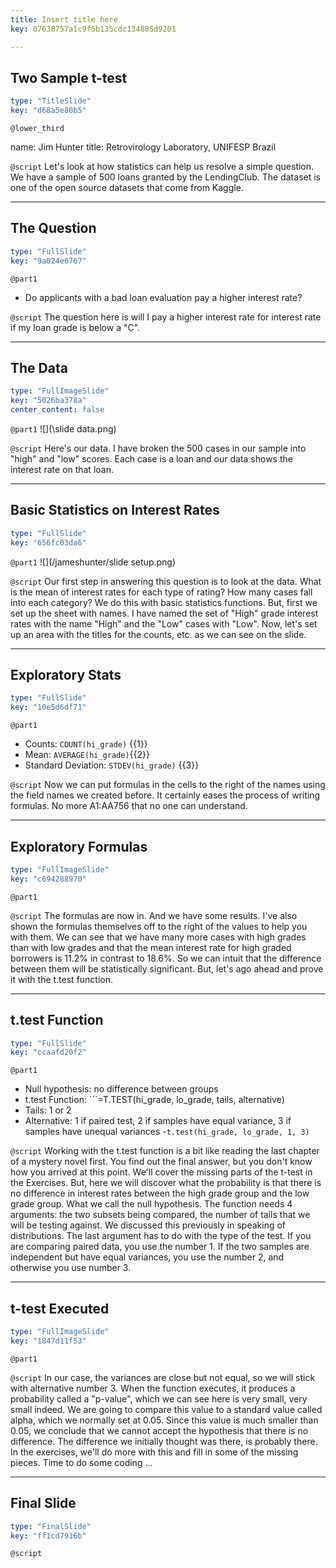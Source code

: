 ```yaml
---
title: Insert title here
key: 07638757a1c9f5b135cdc134885d9201

---
```

## Two Sample t-test

```yaml
type: "TitleSlide"
key: "d68a5e80b5"
```

`@lower_third`

name: Jim Hunter
title: Retrovirology Laboratory, UNIFESP Brazil


`@script`
Let's look at how statistics can help us resolve a simple question. We have a sample of 500 loans granted by the LendingClub. The dataset is one of the open source datasets that come from Kaggle.


---
## The Question

```yaml
type: "FullSlide"
key: "9a024e6767"
```

`@part1`
- Do applicants with a bad loan evaluation pay a higher interest rate?


`@script`
The question here is will I pay a higher interest rate for interest rate if my loan grade is below a "C".


---
## The Data

```yaml
type: "FullImageSlide"
key: "5026ba378a"
center_content: false
```

`@part1`
![](\slide data.png)


`@script`
Here's our data. I have broken the 500 cases in our sample into "high" and "low" scores. Each case is a loan and our data shows the interest rate on that loan.


---
## Basic Statistics on Interest Rates

```yaml
type: "FullSlide"
key: "656fc03da6"
```

`@part1`
![](/jameshunter/slide setup.png)


`@script`
Our first step in answering this question is to look at the data. What is the mean of interest rates for each type of rating? How many cases fall into each category?
We do this with basic statistics functions. But, first we set up the sheet with names. I have named the set of "High" grade interest rates with the name "High" and the "Low" cases with "Low". Now, let's set up an area with the titles for the counts, etc. as we can see on the slide.


---
## Exploratory Stats

```yaml
type: "FullSlide"
key: "10e5d6df71"
```

`@part1`
- Counts: ```COUNT(hi_grade)``` {{1}}
- Mean:   ```AVERAGE(hi_grade)```{{2}}
- Standard Deviation: ```STDEV(hi_grade)``` {{3}}


`@script`
Now we can put formulas in the cells to the right of the names using the field names we created before. It certainly eases the process of writing formulas. No more A1:AA756 that no one can understand.


---
## Exploratory Formulas

```yaml
type: "FullImageSlide"
key: "c694288970"
```

`@part1`
[](https://docs.google.com/spreadsheets/d/1jKTMCjuYaqD8XOEtr7EVkdKCe891eerDe3_zBA1ATRk/edit#gid=85551160)


`@script`
The formulas are now in. And we have some results. I've also shown the formulas themselves off to the right of the values to help you with them. We can see that we have many more cases with high grades than with low grades and that the mean interest rate for high graded borrowers is 11.2% in contrast to 18.6%. So we can intuit that the difference between them will be statistically significant. 
But, let's ago ahead and prove it with the t.test function.


---
## t.test Function

```yaml
type: "FullSlide"
key: "ccaafd20f2"
```

`@part1`
- Null hypothesis: no difference between groups
- t.test Function: ```=T.TEST(hi_grade, lo_grade, tails, alternative)
- Tails: 1 or 2
- Alternative:  1 if paired test, 2 if samples have equal variance, 3 if samples have unequal variances
-```t.test(hi_grade, lo_grade, 1, 3)```


`@script`
Working with the t.test function is a bit like reading the last chapter of a mystery novel first. You find out the final answer, but you don't know how you arrived at this point. We'll cover the missing parts of the t-test in the Exercises.
But, here we will discover what the probability is that there is no difference in interest rates between the high grade group and the low grade group. What we call the null hypothesis.
The function needs 4 arguments: the two subsets being compared, the number of tails that we will be testing against. We discussed this previously in speaking of distributions. The last argument has to do with the type of the test. If you are comparing paired data, you use the number 1. If the two samples are independent but have equal variances, you use the number 2, and otherwise you use number 3.


---
## t-test Executed

```yaml
type: "FullImageSlide"
key: "1847d11f53"
```

`@part1`
[](https://docs.google.com/spreadsheets/d/1jKTMCjuYaqD8XOEtr7EVkdKCe891eerDe3_zBA1ATRk/edit#gid=341692923)


`@script`
In our case, the variances are close but not equal, so we will stick with alternative number 3. When the function executes, it produces a probability called a "p-value", which we can see here is very small, very small indeed. We are going to compare this value to a standard value called alpha, which we normally set at 0.05. Since this value is much smaller than 0.05, we conclude that we cannot accept the hypothesis that there is no difference. The difference we initially thought was there, is probably there. In the exercises, we'll do more with this and fill in some of the missing pieces. Time to do some coding ...


---
## Final Slide

```yaml
type: "FinalSlide"
key: "ff1cd7916b"
```

`@script`


